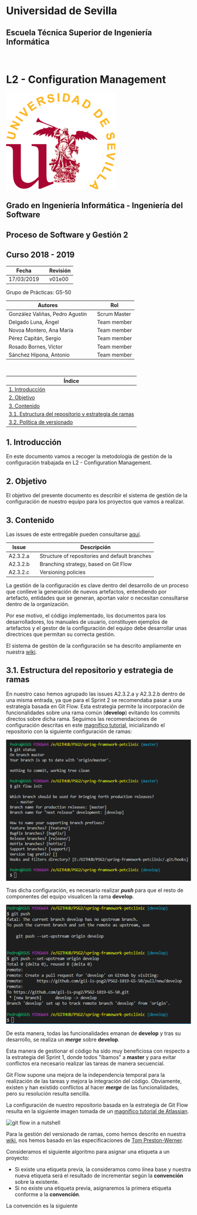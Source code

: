 # Universidad de Sevilla
## Escuela Técnica Superior de Ingeniería Informática
&nbsp;
&nbsp;
# L2 - Configuration Management

![logo us](../images/L2-8-image-logo_us_300.gif)

## Grado en Ingeniería Informática - Ingeniería del Software

## Proceso de Software y Gestión 2
## Curso 2018 - 2019

| Fecha     |    |Revisión |
|-----------|----|----------|
|17/03/2019 |    |v01e00|

Grupo de Prácticas: G5-50

| Autores |     | Rol |
|---------|-----|------|
| González Valiñas, Pedro Agustín |  | Scrum Master |
| Delgado Luna, Ángel             |  | Team member |
| Novoa Montero, Ana María        |  | Team member |
| Pérez Capitán, Sergio           |  | Team member |
| Rosado Bornes, Víctor           |  | Team member |
| Sánchez Hipona, Antonio         |  | Team member |

&nbsp;

| Índice |
|--------|
| [1. Introducción](#1-introduccion) |
| [2. Objetivo](#2-objetivo) |
| [3. Contenido](#3-contenido) |
| [3.1. Estructura del repositorio y estrategia de ramas](##31-estructura-del-repositorio-y-estrategia-de-ramas) |
| [3.2. Política de versionado](##32-politica-de-versionado) |

## 1. Introducción
En este documento vamos a recoger la metodología de gestión de la configuración trabajada en L2 - Configuration Management.


## 2. Objetivo
El objetivo del presente documento es describir el sistema de gestión de la configuración de nuestro equipo para los proyectos que vamos a realizar.


## 3. Contenido
Las issues de este entregable pueden consultarse [aquí](https://github.com/gii-is-psg2/PSG2-1819-G5-50/issues).


| Issue | |Descripción |
|-------|----|-----------|
| A2.3.2.a | | Structure of repositories and default branches |
| A2.3.2.b | | Branching strategy, based on Git Flow |
| A2.3.2.c | | Versioning policies |

La gestión de la configuración es clave dentro del desarrollo de un proceso que conlleve la generación de nuevos artefactos, entendiendo por artefacto, entidades que se generan, aportan valor o necesitan consultarse dentro de la organización. 

Por ese motivo, el código implementado, los documentos para los desarrolladores, los manuales de usuario, constituyen ejemplos de artefactos y el gestor de la configuración del equipo debe desarrollar unas directrices que permitan su correcta gestión.

El sistema de gestión de la configuración se ha descrito ampliamente en nuestra [wiki](https://github.com/gii-is-psg2/PSG2-1819-G5-50/wiki/Configuration-Management-System).

## 3.1. Estructura del repositorio y estrategia de ramas

En nuestro caso hemos agrupado las issues A2.3.2.a y A2.3.2.b dentro de una misma entrada, ya que para el Sprint 2 se recomendaba pasar a una estrategia basada en Git Flow. Esta estrategia permite la incorporación de funcionalidades sobre una rama común (**develop**) evitando los commits directos sobre dicha rama. 
Seguimos las recomendaciones de configuración descritas en este [magnífico tutorial](https://danielkummer.github.io/git-flow-cheatsheet/), inicializando el repositorio con la siguiente configuración de ramas:

![Git Flow Repo Init](../images/L2-12-image-git_flow_init.PNG)

Tras dicha configuración, es necesario realizar ***push*** para que el resto de componentes del equipo visualicen la rama **develop**.

![Git Flow Repo Init](../images/L2-12-image-git_flow_init_push_develop.PNG)

De esta manera, todas las funcionalidades emanan de **develop** y tras su desarrollo, se realiza un ***merge*** sobre **develop**.

Esta manera de gestionar el código ha sido muy beneficiosa con respecto a la estrategia del Sprint 1, donde todos "íbamos" a **master** y para evitar conflictos era necesario realizar las tareas de manera secuencial.

Git Flow supone una mejora de la independencia temporal para la realización de las tareas y mejora la integración del código. Obviamente, existen y han existido conflictos al hacer ***merge*** de las funcionalidades, pero su resolución resulta sencilla.

La configuración de nuestro repositorio basada en la estrategia de Git Flow resulta en la siguiente imagen tomada de un [magnífico tutorial de Atlassian](https://www.atlassian.com/git/tutorials/comparing-workflows/gitflow-workflow).

![git flow in a nutshell](https://wac-cdn.atlassian.com/dam/jcr:61ccc620-5249-4338-be66-94d563f2843c/05%20(2).svg?cdnVersion=ld)

Para la gestión del versionado de ramas, como hemos descrito en nuestra [wiki](https://github.com/gii-is-psg2/PSG2-1819-G5-50/wiki/Configuration-Management-System#labels-for-semantic-versioning), nos hemos basado en las especificaciones de [Tom Preston-Werner](https://github.com/mojombo/).

Consideramos el siguiente algoritmo para asignar una etiqueta a un proyecto:
- Si existe una etiqueta previa, la consideramos como línea base y nuestra nueva etiqueta será el resultado de incrementar según la **convención** sobre la existente.
- Si no existe una etiqueta previa, asignaremos la primera etiqueta conforme a la **convención**.

La convención es la siguiente





